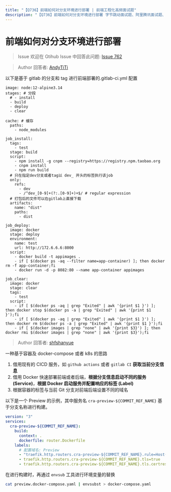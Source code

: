 ```yaml
---
title: "【Q736】前端如何对分支环境进行部署 | 前端工程化高频面试题"
description: "【Q736】前端如何对分支环境进行部署 字节跳动面试题、阿里腾讯面试题、美团小米面试题。"
---
```


# 前端如何对分支环境进行部署

> Issue
> 欢迎在 Gtihub Issue 中回答此问题: [Issue 762](https://github.com/shfshanyue/Daily-Question/issues/762)

> Author
> 回答者: [AndyTiTi](https://github.com/AndyTiTi)

以下是基于 gitlab 的分支和 tag 进行前端部署的.gitlab-ci.yml 配置

```
image: node:12-alpine3.14
stages: # 分段
  # - install
  - build
  - deploy
  - clear

cache: # 缓存
  paths:
    - node_modules

job_install:
  tags:
    - test
  stage: build
  script:
    - npm install -g cnpm --registry=https://registry.npm.taobao.org
    - cnpm install
    - npm run build
  # 只在指定dev分支或者tag以 dev_ 开头的标签执行该job
  only:
    refs:
      - dev
      - /^dev_[0-9]+(?:.[0-9]+)+$/ # regular expression
  # 打包后的文件可以在gitlab上直接下载
  artifacts:
    name: "dist"
    paths:
      - dist

job_deploy:
  image: docker
  stage: deploy
  environment:
    name: test
    url: http://172.6.6.6:8000
  script:
    - docker build -t appimages .
    - if [ $(docker ps -aq --filter name=app-container) ]; then docker rm -f app-container;fi
    - docker run -d -p 8082:80 --name app-container appimages

job_clear:
  image: docker
  stage: clear
  tags:
    - test
  script:
    - if [ $(docker ps -aq | grep "Exited" | awk '{print $1 }') ]; then docker stop $(docker ps -a | grep "Exited" | awk '{print $1 }');fi
    - if [ $(docker ps -aq | grep "Exited" | awk '{print $1 }') ]; then docker rm $(docker ps -a | grep "Exited" | awk '{print $1 }');fi
    - if [ $(docker images | grep "none" | awk '{print $3}') ]; then docker rmi $(docker images | grep "none" | awk '{print $3}');fi
```

> Author
> 回答者: [shfshanyue](https://github.com/shfshanyue)

一种基于容器及 docker-compose 或者 k8s 的思路

1. 借用现有的 CICD 服务，如 `github actions` 或者 `gitlab CI` **获取当前分支信息**
1. 借用 Docker 快速部署前端或者后端，**根据分支信息启动不同的服务 (Service)**，**根据 Docker 启动服务并配置响应的标签 (Label)**
1. 根据容器的标签与当前 Git 分支对前端后端设置不同的域名

以下是一个 Preview 的示例，其中服务名 `cra-preview-${COMMIT_REF_NAME}` 基于分支名称进行构建。

```yaml
version: "3"
services:
  cra-preview-${COMMIT_REF_NAME}:
    build:
      context: .
      dockerfile: router.Dockerfile
    labels:
      # 配置域名: Preview
      - "traefik.http.routers.cra-preview-${COMMIT_REF_NAME}.rule=Host(`${COMMIT_REF_NAME}.cra.shanyue.tech`)"
      - traefik.http.routers.cra-preview-${COMMIT_REF_NAME}.tls=true
      - traefik.http.routers.cra-preview-${COMMIT_REF_NAME}.tls.certresolver=le
```

在进行构建时，再通过 `envsub` 工具进行环境变量的替换

```bash
cat preview.docker-compose.yaml | envsubst > docker-compose.yaml
```
